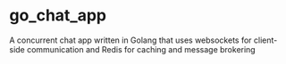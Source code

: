 # go_chat_app
A concurrent chat app written in Golang that uses websockets for client-side communication and Redis for caching and message brokering
